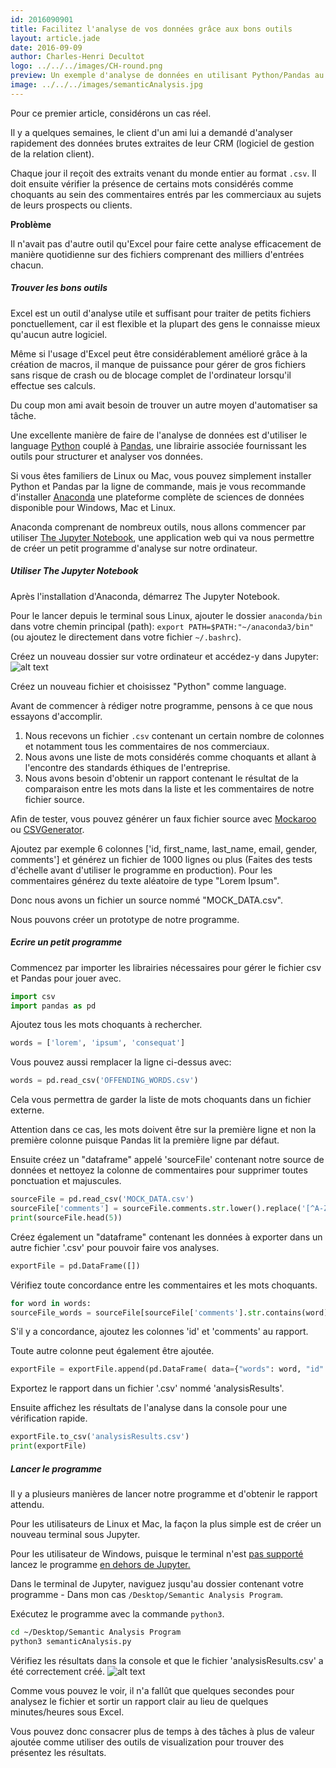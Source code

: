 ```yaml
---
id: 2016090901
title: Facilitez l'analyse de vos données grâce aux bons outils
layout: article.jade
date: 2016-09-09
author: Charles-Henri Decultot
logo: ../../../images/CH-round.png
preview: Un exemple d'analyse de données en utilisant Python/Pandas au lieu d'Excel sur de larges échantillons de données. Gagnez du temps pour extraire plus de valeur de vos données.
image: ../../../images/semanticAnalysis.jpg
---
```


 Pour ce premier article, considérons un cas réel.  
   
   
Il y a quelques semaines, le client d'un ami lui a demandé d'analyser rapidement des données brutes extraites de leur CRM (logiciel de gestion de la relation client).  

Chaque jour il reçoit des extraits venant du monde entier au format `.csv`. Il doit ensuite vérifier la présence de certains mots considérés comme choquants au sein des commentaires entrés par les commerciaux au sujets de leurs prospects ou clients.  
  
  
**Problème**
  
  
Il n'avait pas d'autre outil qu'Excel pour faire cette analyse efficacement de manière quotidienne sur des fichiers comprenant des milliers d'entrées chacun.  

##### Trouver les bons outils

Excel est un outil d'analyse utile et suffisant pour traiter de petits fichiers ponctuellement, car il est flexible et la plupart des gens le connaisse mieux qu'aucun autre logiciel.  

Même si l'usage d'Excel peut être considérablement amélioré grâce à la création de macros, il  manque de puissance pour gérer de gros fichiers sans risque de crash ou de blocage complet de l'ordinateur lorsqu'il effectue ses calculs.  

Du coup mon ami avait besoin de trouver un autre moyen d'automatiser sa tâche.  
  
  
Une excellente manière de faire de l'analyse de données est d'utiliser le language [Python](https://www.python.org/) couplé à [Pandas](http://pandas.pydata.org/), une librairie associée fournissant les outils pour structurer et analyser vos données.  
  
  
Si vous êtes familiers de Linux ou Mac, vous pouvez simplement installer Python et Pandas par la ligne de commande, mais je vous recommande d'installer [Anaconda](https://www.continuum.io/anaconda-overview) une plateforme complète de sciences de données disponible pour Windows, Mac et Linux.  
  
  
Anaconda comprenant de nombreux outils, nous allons commencer par utiliser [The Jupyter Notebook](http://jupyter.org/), une application web qui va nous permettre de créer un petit programme d'analyse sur notre ordinateur.  

##### Utiliser The Jupyter Notebook

Après l'installation d'Anaconda, démarrez The Jupyter Notebook.  
  
  
Pour le lancer depuis le terminal sous Linux, ajouter le dossier `anaconda/bin` dans votre chemin principal (path): `export PATH=$PATH:"~/anaconda3/bin"` (ou ajoutez le directement dans votre fichier `~/.bashrc`).  
  
  
Créez un nouveau dossier sur votre ordinateur et accédez-y dans Jupyter:  
![alt text](../../../images/20160909-Jupyter.png "My program folder")
  
  
Créez un nouveau fichier et choisissez "Python" comme language.  
  
  
Avant de commencer à rédiger notre programme, pensons à ce que nous essayons d'accomplir.
  1. Nous recevons un fichier `.csv` contenant un certain nombre de colonnes et notamment tous les commentaires de nos commerciaux.
  2. Nous avons une liste de mots considérés comme choquants et allant à l'encontre des standards éthiques de l'entreprise.
  3. Nous avons besoin d'obtenir un rapport contenant le résultat de la comparaison entre les mots dans la liste et les commentaires de notre fichier source.
  
  
Afin de tester, vous pouvez générer un faux fichier source avec [Mockaroo](https://www.mockaroo.com/) ou [CSVGenerator](http://www.csvgenerator.com/).  
  
  
Ajoutez par exemple 6 colonnes ['id, first_name, last_name, email, gender, comments'] et générez un fichier de 1000 lignes ou plus (Faites des tests d'échelle avant d'utiliser le programme en production). Pour les commentaires générez du texte aléatoire de type "Lorem Ipsum".
  
  
Donc nous avons un fichier un source nommé "MOCK_DATA.csv".
  
  
Nous pouvons créer un prototype de notre programme.

##### Ecrire un petit programme

Commencez par importer les librairies nécessaires pour gérer le fichier csv et Pandas pour jouer avec.  
``` python
import csv
import pandas as pd
```

Ajoutez tous les mots choquants à rechercher.  
``` python
words = ['lorem', 'ipsum', 'consequat']
```

Vous pouvez aussi remplacer la ligne ci-dessus avec:  
``` python
words = pd.read_csv('OFFENDING_WORDS.csv')
```
Cela vous permettra de garder la liste de mots choquants dans un fichier externe.  
  
  
Attention dans ce cas, les mots doivent être sur la première ligne et non la première colonne puisque Pandas lit la première ligne par défaut.  


Ensuite créez un "dataframe" appelé 'sourceFile' contenant notre source de données et nettoyez la colonne de commentaires pour supprimer toutes ponctuation et majuscules.  
``` python
sourceFile = pd.read_csv('MOCK_DATA.csv')
sourceFile['comments'] = sourceFile.comments.str.lower().replace('[^A-Za-z0-9]+',' ', regex=True)
print(sourceFile.head(5))
```
Créez également un "dataframe" contenant les données à exporter dans un autre fichier '.csv' pour pouvoir faire vos analyses.  
``` python
exportFile = pd.DataFrame([])
```
Vérifiez toute concordance entre les commentaires et les mots choquants.  
``` python
for word in words:
sourceFile_words = sourceFile[sourceFile['comments'].str.contains(word)]
```

S'il y a concordance, ajoutez les colonnes 'id' et 'comments' au rapport.   

Toute autre colonne peut également être ajoutée.  
``` python
exportFile = exportFile.append(pd.DataFrame( data={"words": word, "id": sourceFile_words['id'], "comments": sourceFile_words['comments']}))
```

Exportez le rapport dans un fichier '.csv' nommé 'analysisResults'.  

Ensuite affichez les résultats de l'analyse dans la console pour une vérification rapide.  
``` python
exportFile.to_csv('analysisResults.csv')
print(exportFile)
```

##### Lancer le programme

Il y a plusieurs manières de lancer notre programme et d'obtenir le rapport attendu.  
  
  
Pour les utilisateurs de Linux et Mac, la façon la plus simple est de créer un nouveau terminal sous Jupyter.  
  
  
Pour les utilisateur de Windows, puisque le terminal n'est [pas supporté](https://github.com/jupyter/notebook/issues/172) lancez le programme [en dehors de Jupyter.](http://pythoncentral.io/execute-python-script-file-shell/)  
  
  
Dans le terminal de Jupyter, naviguez jusqu'au dossier contenant votre programme - Dans mon cas `/Desktop/Semantic Analysis Program`.  
  
  
Exécutez le programme avec la commande `python3`.  

```bash
cd ~/Desktop/Semantic Analysis Program
python3 semanticAnalysis.py
```

Vérifiez les résultats dans la console et que le fichier 'analysisResults.csv' a été correctement créé.
![alt text](../../../images/20160909-jupyter2.png "Jupyter Terminal")
  
  
Comme vous pouvez le voir, il n'a fallût que quelques secondes pour analysez le fichier et sortir un rapport clair au lieu de quelques minutes/heures sous Excel.  
  
  
Vous pouvez donc consacrer plus de temps à des tâches à plus de valeur ajoutée comme utiliser des outils de visualization pour trouver des présentez les résultats.
